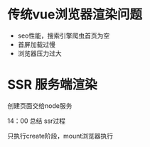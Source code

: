 # 传统vue浏览器渲染问题

- seo性能，搜索引擎爬虫首页为空
- 首屏加载过慢
- 浏览器压力过大

# SSR 服务端渲染

创建页面交给node服务

14：00 总结 ssr过程

只执行create阶段，mount浏览器执行